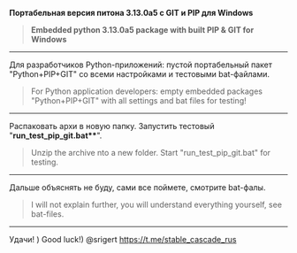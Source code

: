 **Портабельная версия питона 3.13.0a5 с GIT и PIP для Windows**

> **Embedded python 3.13.0a5 package with built PIP & GIT for Windows**

---

Для разработчиков Python-приложений: пустой портабельный пакет "Python+PIP+GIT" со всеми настройками и тестовыми bat-файлами.

> For Python application developers: empty embedded packages "Python+PIP+GIT" with all settings and bat files for testing!

---

Распаковать архи в новую папку. Запустить тестовый "**run_test_pip_git.bat\*\***".

> Unzip the archive nto a new folder. Start "run_test_pip_git.bat" for testing.

---

Дальше объяснять не буду, сами все поймете, смотрите bat-фалы.

> I will not explain further, you will understand everything yourself, see bat-files.

---

Удачи! )
Good luck!)
@srigert
https://t.me/stable_cascade_rus

